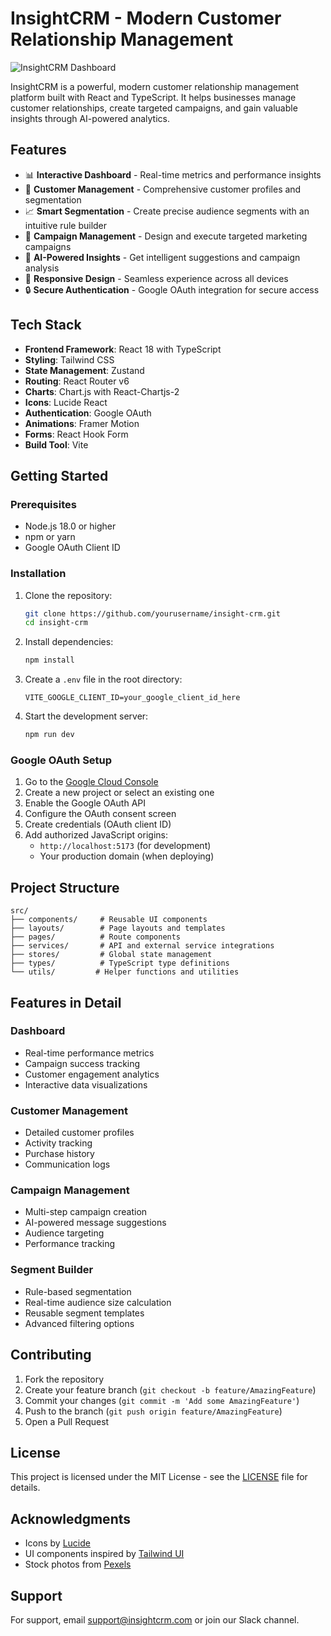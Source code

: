 # InsightCRM - Modern Customer Relationship Management

![InsightCRM Dashboard](https://images.pexels.com/photos/7654905/pexels-photo-7654905.jpeg?auto=compress&cs=tinysrgb&w=1260&h=750&dpr=2)

InsightCRM is a powerful, modern customer relationship management platform built with React and TypeScript. It helps businesses manage customer relationships, create targeted campaigns, and gain valuable insights through AI-powered analytics.

## Features

- 📊 **Interactive Dashboard** - Real-time metrics and performance insights
- 👥 **Customer Management** - Comprehensive customer profiles and segmentation
- 📈 **Smart Segmentation** - Create precise audience segments with an intuitive rule builder
- 📧 **Campaign Management** - Design and execute targeted marketing campaigns
- 🤖 **AI-Powered Insights** - Get intelligent suggestions and campaign analysis
- 📱 **Responsive Design** - Seamless experience across all devices
- 🔒 **Secure Authentication** - Google OAuth integration for secure access

## Tech Stack

- **Frontend Framework**: React 18 with TypeScript
- **Styling**: Tailwind CSS
- **State Management**: Zustand
- **Routing**: React Router v6
- **Charts**: Chart.js with React-Chartjs-2
- **Icons**: Lucide React
- **Authentication**: Google OAuth
- **Animations**: Framer Motion
- **Forms**: React Hook Form
- **Build Tool**: Vite

## Getting Started

### Prerequisites

- Node.js 18.0 or higher
- npm or yarn
- Google OAuth Client ID

### Installation

1. Clone the repository:
   ```bash
   git clone https://github.com/yourusername/insight-crm.git
   cd insight-crm
   ```

2. Install dependencies:
   ```bash
   npm install
   ```

3. Create a `.env` file in the root directory:
   ```env
   VITE_GOOGLE_CLIENT_ID=your_google_client_id_here
   ```

4. Start the development server:
   ```bash
   npm run dev
   ```

### Google OAuth Setup

1. Go to the [Google Cloud Console](https://console.cloud.google.com/)
2. Create a new project or select an existing one
3. Enable the Google OAuth API
4. Configure the OAuth consent screen
5. Create credentials (OAuth client ID)
6. Add authorized JavaScript origins:
   - `http://localhost:5173` (for development)
   - Your production domain (when deploying)

## Project Structure

```
src/
├── components/     # Reusable UI components
├── layouts/        # Page layouts and templates
├── pages/          # Route components
├── services/       # API and external service integrations
├── stores/         # Global state management
├── types/          # TypeScript type definitions
└── utils/         # Helper functions and utilities
```

## Features in Detail

### Dashboard
- Real-time performance metrics
- Campaign success tracking
- Customer engagement analytics
- Interactive data visualizations

### Customer Management
- Detailed customer profiles
- Activity tracking
- Purchase history
- Communication logs

### Campaign Management
- Multi-step campaign creation
- AI-powered message suggestions
- Audience targeting
- Performance tracking

### Segment Builder
- Rule-based segmentation
- Real-time audience size calculation
- Reusable segment templates
- Advanced filtering options

## Contributing

1. Fork the repository
2. Create your feature branch (`git checkout -b feature/AmazingFeature`)
3. Commit your changes (`git commit -m 'Add some AmazingFeature'`)
4. Push to the branch (`git push origin feature/AmazingFeature`)
5. Open a Pull Request

## License

This project is licensed under the MIT License - see the [LICENSE](LICENSE) file for details.

## Acknowledgments

- Icons by [Lucide](https://lucide.dev/)
- UI components inspired by [Tailwind UI](https://tailwindui.com/)
- Stock photos from [Pexels](https://www.pexels.com/)

## Support

For support, email support@insightcrm.com or join our Slack channel.